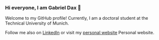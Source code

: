 ### Hi everyone, I am Gabriel Dax 👋
Welcome to my GitHub profile! Currently, I am a doctoral student at the Technical University of Munich.

Follow me also on [LinkedIn](https://www.linkedin.com/in/gadax/) or visit my [personal website](https://g4br1el.github.io/)
Personal website.

<!--
**g4br1el/g4br1el** is a ✨ _special_ ✨ repository because its `README.md` (this file) appears on your GitHub profile.

Here are some ideas to get you started:

- 🔭 I’m currently working on ...
- 🌱 I’m currently learning ...
- 👯 I’m looking to collaborate on ...
- 🤔 I’m looking for help with ...
- 💬 Ask me about ...
- 📫 How to reach me: ...
- 😄 Pronouns: ...
- ⚡ Fun fact: ...
-->

